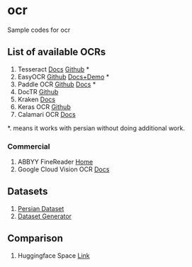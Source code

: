 # ocr
Sample codes for ocr


## List of available OCRs
1. Tesseract [Docs](https://tesseract-ocr.github.io/) [Github](https://github.com/tesseract-ocr/tesseract) *
2. EasyOCR [Github](https://github.com/JaidedAI/EasyOCR) [Docs+Demo](https://www.jaided.ai/easyocr/) *
3. Paddle OCR [Github](https://github.com/PaddlePaddle/PaddleOCR) [Docs](https://paddlepaddle.github.io/PaddleOCR/) *
4. DocTR [Github](https://github.com/mindee/doctr)
5. Kraken [Docs](https://kraken.re/main/index.html)
6. Keras OCR [Github](https://github.com/faustomorales/keras-ocr)
7. Calamari OCR [Docs](https://calamari-ocr.readthedocs.io/en/latest/index.html)


 *. means it works with persian without doing additional work.
 
### Commercial
1. ABBYY FineReader [Home](https://pdf.abbyy.com/)
2. Google Cloud Vision OCR [Docs](https://cloud.google.com/vision/docs/ocr)

## Datasets
1. [Persian Dataset](https://github.com/persiandataset/Arshasb)
2. [Dataset Generator](https://github.com/Belval/TextRecognitionDataGenerator)

## Comparison
1. Huggingface Space [Link](https://huggingface.co/spaces/Loren/Streamlit_OCR_comparator)
